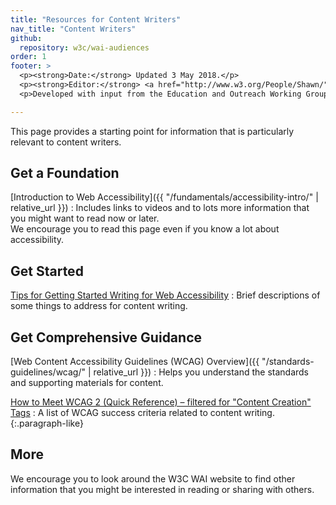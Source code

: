 ```yaml
---
title: "Resources for Content Writers"
nav_title: "Content Writers"
github:
  repository: w3c/wai-audiences
order: 1
footer: >
  <p><strong>Date:</strong> Updated 3 May 2018.</p>
  <p><strong>Editor:</strong> <a href="http://www.w3.org/People/Shawn/">Shawn Lawton Henry</a>.</p>
  <p>Developed with input from the Education and Outreach Working Group (<a href="http://www.w3.org/WAI/EO/">EOWG</a>).</p>

---
```


This page provides a starting point for information that is particularly relevant to content writers.

## Get a Foundation

[Introduction to Web Accessibility]({{ "/fundamentals/accessibility-intro/" | relative_url }})
: Includes links to videos and to lots more information that you might want to read now or later.<br/>We encourage you to read this page even if you know a lot about accessibility.

## Get Started

[Tips for Getting Started Writing for Web Accessibility](https://www.w3.org/WAI/gettingstarted/tips/writing)
: Brief descriptions of some things to address for content writing.

## Get Comprehensive Guidance

[Web Content Accessibility Guidelines (WCAG) Overview]({{ "/standards-guidelines/wcag/" | relative_url }})
: Helps you understand the standards and supporting materials for content.

[How to Meet WCAG 2 (Quick Reference) – filtered for "Content Creation" Tags](https://www.w3.org/WAI/WCAG20/quickref/?currentsidebar=%23col_customize&tags=autoplay%2Ccaptcha%2Ccaptions%2Ccarousels%2Cchanging-content%2Cconsistent-experience%2Ccontent%2Ccontrols%2Cerrors%2Cevents%2Cfocus%2Cforms%2Cheadings%2Cimages%2Clinks%2Cmessaging%2Cmodals%2Cnavigation%2Cpage-title%2Cprogress-steps%2Cskip-to-content%2Cstreaming%2Cstructure%2Ctab-order%2Ctext%2Ctext-alternatives%2Ctime-limits)
: A list of WCAG success criteria related to content writing.
{:.paragraph-like}

## More

We encourage you to look around the W3C WAI website to find other information that you might be interested in reading or sharing with others.

